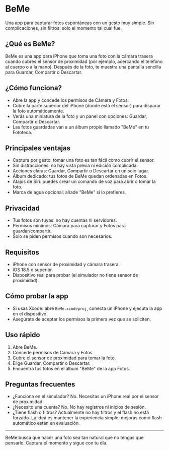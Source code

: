 # BeMe

Una app para capturar fotos espontáneas con un gesto muy simple. Sin complicaciones, sin filtros: solo el momento tal cual fue.

## ¿Qué es BeMe?
BeMe es una app para iPhone que toma una foto con la cámara trasera cuando cubres el sensor de proximidad (por ejemplo, acercando el teléfono al cuerpo o a la mano). Después de la foto, te muestra una pantalla sencilla para Guardar, Compartir o Descartar.

## ¿Cómo funciona?
- Abre la app y concede los permisos de Cámara y Fotos.
- Cubre la parte superior del iPhone (donde está el sensor) para disparar la foto automáticamente.
- Verás una miniatura de la foto y un panel con opciones: Guardar, Compartir o Descartar.
- Las fotos guardadas van a un álbum propio llamado "BeMe" en tu Fototeca.

## Principales ventajas
- Captura por gesto: tomar una foto es tan fácil como cubrir el sensor.
- Sin distracciones: no hay vista previa ni edición complicada.
- Acciones claras: Guardar, Compartir o Descartar en un solo lugar.
- Álbum dedicado: tus fotos de BeMe quedan ordenadas en Fotos.
- Atajos de Siri: puedes crear un comando de voz para abrir o tomar la foto.
- Marca de agua opcional: añade "BeMe" si lo prefieres.

## Privacidad
- Tus fotos son tuyas: no hay cuentas ni servidores.
- Permisos mínimos: Cámara para capturar y Fotos para guardar/compartir.
- Solo se piden permisos cuando son necesarios.

## Requisitos
- iPhone con sensor de proximidad y cámara trasera.
- iOS 18.5 o superior.
- Dispositivo real para probar (el simulador no tiene sensor de proximidad).

## Cómo probar la app
- Si usas Xcode: abre `BeMe.xcodeproj`, conecta un iPhone y ejecuta la app en el dispositivo.
- Asegúrate de aceptar los permisos la primera vez que se soliciten.

## Uso rápido
1) Abre BeMe.
2) Concede permisos de Cámara y Fotos.
3) Cubre el sensor de proximidad para tomar la foto.
4) Elige Guardar, Compartir o Descartar.
5) Encuentra tus fotos en el álbum "BeMe" de la app Fotos.

## Preguntas frecuentes
- ¿Funciona en el simulador? No. Necesitas un iPhone real por el sensor de proximidad.
- ¿Necesito una cuenta? No. No hay registros ni inicios de sesión.
- ¿Tiene flash o filtros? Actualmente no hay filtros y el flash no está forzado. La idea es mantener la experiencia simple; mejoras como flash automático están en evaluación.

---

BeMe busca que hacer una foto sea tan natural que no tengas que pensarlo. Captura el momento y sigue con tu día.
